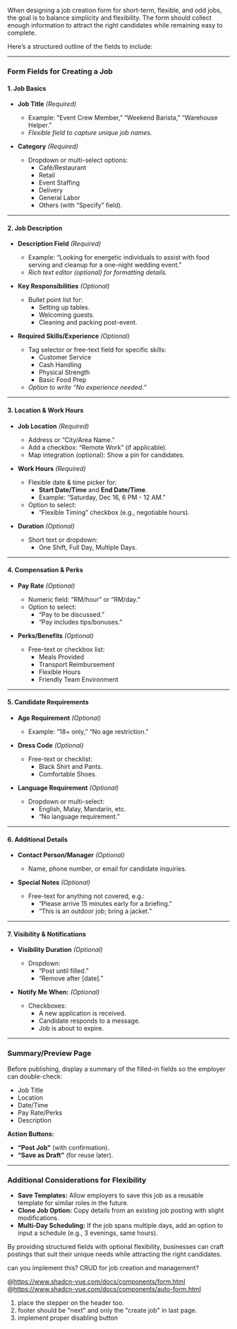 When designing a job creation form for short-term, flexible, and odd jobs, the goal is to balance simplicity and flexibility. The form should collect enough information to attract the right candidates while remaining easy to complete.

Here’s a structured outline of the fields to include:

---

### **Form Fields for Creating a Job**

#### **1. Job Basics**  
- **Job Title** *(Required)*  
  - Example: “Event Crew Member,” “Weekend Barista,” “Warehouse Helper.”  
  - *Flexible field to capture unique job names.*  

- **Category** *(Required)*  
  - Dropdown or multi-select options:  
    - Café/Restaurant  
    - Retail  
    - Event Staffing  
    - Delivery  
    - General Labor  
    - Others (with “Specify” field).

---

#### **2. Job Description**  
- **Description Field** *(Required)*  
  - Example: “Looking for energetic individuals to assist with food serving and cleanup for a one-night wedding event.”  
  - *Rich text editor (optional) for formatting details.*  

- **Key Responsibilities** *(Optional)*  
  - Bullet point list for:  
    - Setting up tables.  
    - Welcoming guests.  
    - Cleaning and packing post-event.  

- **Required Skills/Experience** *(Optional)*  
  - Tag selector or free-text field for specific skills:  
    - Customer Service  
    - Cash Handling  
    - Physical Strength  
    - Basic Food Prep  
  - *Option to write “No experience needed.”*

---

#### **3. Location & Work Hours**  
- **Job Location** *(Required)*  
  - Address or “City/Area Name.”  
  - Add a checkbox: “Remote Work” (if applicable).  
  - Map integration (optional): Show a pin for candidates.

- **Work Hours** *(Required)*  
  - Flexible date & time picker for:  
    - **Start Date/Time** and **End Date/Time**.  
    - Example: “Saturday, Dec 16, 6 PM - 12 AM.”  
  - Option to select:  
    - “Flexible Timing” checkbox (e.g., negotiable hours).  

- **Duration** *(Optional)*  
  - Short text or dropdown:  
    - One Shift, Full Day, Multiple Days.

---

#### **4. Compensation & Perks**  
- **Pay Rate** *(Optional)*  
  - Numeric field: “RM/hour” or “RM/day.”  
  - Option to select:  
    - “Pay to be discussed.”  
    - “Pay includes tips/bonuses.”  

- **Perks/Benefits** *(Optional)*  
  - Free-text or checkbox list:  
    - Meals Provided  
    - Transport Reimbursement  
    - Flexible Hours  
    - Friendly Team Environment  

---

#### **5. Candidate Requirements**  
- **Age Requirement** *(Optional)*  
  - Example: “18+ only,” “No age restriction.”  

- **Dress Code** *(Optional)*  
  - Free-text or checklist:  
    - Black Shirt and Pants.  
    - Comfortable Shoes.  

- **Language Requirement** *(Optional)*  
  - Dropdown or multi-select:  
    - English, Malay, Mandarin, etc.  
    - “No language requirement.”  

---

#### **6. Additional Details**  
- **Contact Person/Manager** *(Optional)*  
  - Name, phone number, or email for candidate inquiries.

- **Special Notes** *(Optional)*  
  - Free-text for anything not covered, e.g.:  
    - “Please arrive 15 minutes early for a briefing.”  
    - “This is an outdoor job; bring a jacket.”

---

#### **7. Visibility & Notifications**  
- **Visibility Duration** *(Optional)*  
  - Dropdown:  
    - “Post until filled.”  
    - “Remove after [date].”  

- **Notify Me When:** *(Optional)*  
  - Checkboxes:  
    - A new application is received.  
    - Candidate responds to a message.  
    - Job is about to expire.  

---

### **Summary/Preview Page**
Before publishing, display a summary of the filled-in fields so the employer can double-check:  
- Job Title  
- Location  
- Date/Time  
- Pay Rate/Perks  
- Description  

**Action Buttons:**  
- **“Post Job”** (with confirmation).  
- **“Save as Draft”** (for reuse later).

---

### **Additional Considerations for Flexibility**
- **Save Templates:** Allow employers to save this job as a reusable template for similar roles in the future.  
- **Clone Job Option:** Copy details from an existing job posting with slight modifications.  
- **Multi-Day Scheduling:** If the job spans multiple days, add an option to input a schedule (e.g., 3 evenings, same hours).

By providing structured fields with optional flexibility, businesses can craft postings that suit their unique needs while attracting the right candidates.


can you implement this? CRUD for job creation and management? 


@https://www.shadcn-vue.com/docs/components/form.html 
@https://www.shadcn-vue.com/docs/components/auto-form.html 

1. place the stepper on the header too.
2. footer should be "next" and only the "create job" in last page.
3. implement proper disabling button